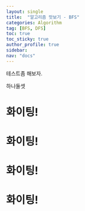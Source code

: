 ```yaml
---
layout: single
title:  "알고리즘 맛보기 - BFS"
categories: Algorithm
tag: [BFS, DFS]
toc: true
toc_sticky: true
author_profile: true
sidebar:
nav: "docs"
---
```


테스트좀 해보자.

하나둘셋

# 화이팅!

# 화이팅!

# 화이팅!

# 화이팅!